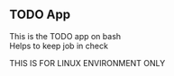 ## TODO App
This is the TODO app on bash<br>
Helps to keep job in check

THIS IS FOR LINUX ENVIRONMENT ONLY
